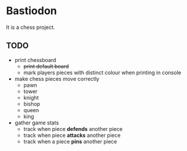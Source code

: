 # Bastiodon

It is a chess project.

## TODO
- print chessboard
  - ~~print default board~~
  - mark players pieces with distinct colour when printing in console
- make chess pieces move correctly
  - pawn
  - tower
  - knight
  - bishop
  - queen
  - king
- gather game stats
  - track when piece **defends** another piece
  - track when piece **attacks** another piece
  - track when a piece **pins** another piece